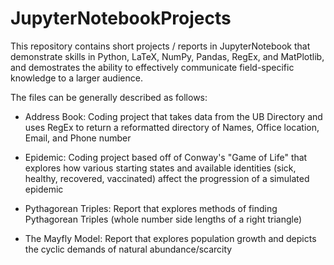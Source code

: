 # JupyterNotebookProjects
This repository contains short projects / reports in JupyterNotebook that demonstrate skills in Python, LaTeX, NumPy, Pandas, RegEx, and MatPlotlib,
and demostrates the ability to effectively communicate field-specific knowledge to a larger audience. 

The files can be generally described as follows:
- Address Book: Coding project that takes data from the UB Directory and uses RegEx to return a reformatted directory of Names, Office location, Email, and Phone number

- Epidemic: Coding project based off of Conway's "Game of Life" that explores how various starting states and available identities (sick, healthy, recovered, vaccinated)
            affect the progression of a simulated epidemic

- Pythagorean Triples: Report that explores methods of finding Pythagorean Triples (whole number side lengths of a right triangle)

- The Mayfly Model: Report that explores population growth and depicts the cyclic demands of natural abundance/scarcity
